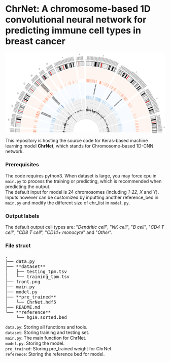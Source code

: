 # ChrNet: A chromosome-based 1D convolutional neural network for predicting immune cell types in breast cancer

![front image](https://raw.githubusercontent.com/Krisloveless/ChrNet/master/cover.png)

This repository is hosting the source code for Keras-based machine learning model **ChrNet**, which stands for Chromosome-based 1D-CNN network.

### Prerequisites

The code requires python3. When dataset is large, you may force cpu in `main.py` to process the training or predicting, which is recommended when predicting the output.<br />
The default input for model is 24 chromosomes (including *1-22*, *X* and *Y*). Inputs however can be customized by inputting another reference_bed in `main.py` and modify the different size of chr_list in `model.py`.

### Output labels

The default output cell types are:
"*Dendritic cell*", "*NK cell*", "*B cell*", "*CD4 T cell*", "*CD8 T cell*", "*CD14+ monocyte*" and "*Other*".

### File struct
<pre>
.
├── data.py              
├── **dataset**
│   ├── testing_tpm.tsv
│   └── training_tpm.tsv
├── front.png
├── main.py
├── model.py
├── **pre_trained**
│   └── ChrNet.hdf5
├── README.md
└── **reference**
    └── hg19.sorted.bed
</pre>
`data.py`: Storing all functions and tools.<br />
`dataset`: Storing training and testing set.<br />
`main.py`: The main function for ChrNet.<br />
`model.py`: Storing the model.<br />
`pre_trained`: Storing pre_trained weight for ChrNet.<br />
`reference`: Storing the reference bed for model.<br />
